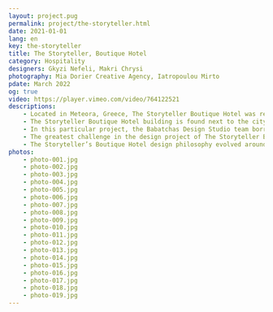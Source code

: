 ```yaml
---
layout: project.pug
permalink: project/the-storyteller.html
date: 2021-01-01
lang: en
key: the-storyteller
title: The Storyteller, Boutique Hotel
category: Hospitality
designers: Gkyzi Nefeli, Makri Chrysi
photography: Mia Dorier Creative Agency, Iatropoulou Mirto
pdate: March 2022
og: true
video: https://player.vimeo.com/video/764122521
descriptions:
    - Located in Meteora, Greece, The Storyteller Boutique Hotel was recently designed by the Babatchas Design Studio team. An inspirational project that pairs picturesque elements of the unique landscape with the spirituality of monastic life. 
    - The Storyteller Boutique Hotel building is found next to the city hall and the city's municipal library. Five different earth-toned rooms, inspired by the incomparably beautiful landscape of Meteora, were carved by the design team into a new – built structure. The hotel is characterized by a warm, homely feeling brought out in the main common space that  resembles a residential living room. Ideal for hosting moments of relaxation throughout the day, the familiar, family atmosphere is completed with an open kitchen view, where a rich breakfast is prepared daily in front of the guests' eyes. 
    - In this particular project, the Babatchas Design Studio team borrowed elements from monastic everyday life, such as the materials and color tones used in the acclaimed monasteries of Meteora. "Our goal was to connect the interior design with the local landscape. We decided to research the essence of the regional monastic aesthetics and found it in the morphological balance between Byzantine wealth and ascetic austerity," says the design team. Linens, stonewashed cottons and carpeted cushions dress the rooms while brushed oak surfaces and Perla and Boticcino marbles dominate the different spaces. 
    - The greatest challenge in the design project of The Storyteller Boutique Hotel was renegotiating the building’s image as well as transforming the primal spaces. The Babatchas Design Studio received a ready-made building with serious deficiencies, where rooms and spaces were already arranged. The internal and external railings were designed from the beginning, as were all frames, in order to create a simple and imposing appearance for the building. In addition, detailed interventions resulted in a complete transformation of both the rooms’ and the common areas’ layout and interior aesthetics. 
    - The Storyteller’s Boutique Hotel design philosophy evolved around creating a peaceful haven for those who wish to enjoy the beauties of Meteora as part of a quality experience. The local territory’s characteristics and their special details formed the central core of the Boutique Hotel project. The design team collaborated with the clients and a local ceramist, on the construction of hand-made washbasins for all rooms as well as the creation of custom made breakfast utensils. The corridors are decorated with paintings featuring traditional costumes by the photographer Mr. G. Tatakis. Last but not least, all artwork was edited exclusively by the Babatchas Design Studio who created pieces of clay, embossed crackle glazes and mixed media paintings. 
photos:
    - photo-001.jpg
    - photo-002.jpg
    - photo-003.jpg
    - photo-004.jpg
    - photo-005.jpg
    - photo-006.jpg
    - photo-007.jpg
    - photo-008.jpg
    - photo-009.jpg
    - photo-010.jpg
    - photo-011.jpg
    - photo-012.jpg
    - photo-013.jpg
    - photo-014.jpg
    - photo-015.jpg
    - photo-016.jpg
    - photo-017.jpg
    - photo-018.jpg
    - photo-019.jpg
---
```


